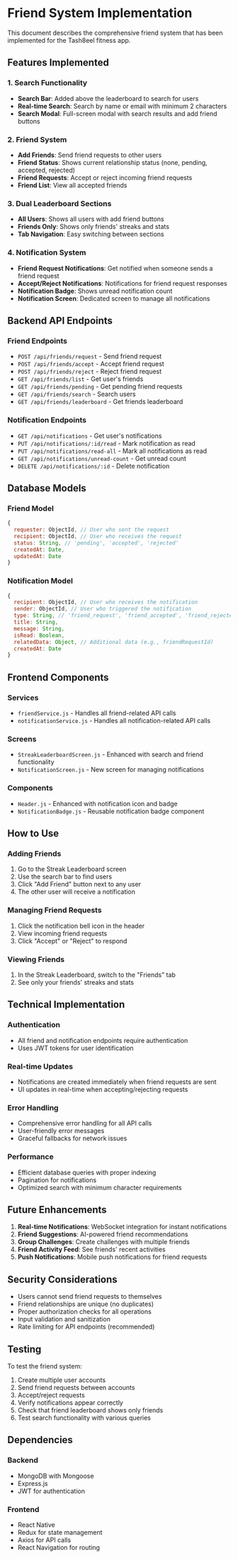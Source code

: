 # Friend System Implementation

This document describes the comprehensive friend system that has been implemented for the Tash8eel fitness app.

## Features Implemented

### 1. Search Functionality
- **Search Bar**: Added above the leaderboard to search for users
- **Real-time Search**: Search by name or email with minimum 2 characters
- **Search Modal**: Full-screen modal with search results and add friend buttons

### 2. Friend System
- **Add Friends**: Send friend requests to other users
- **Friend Status**: Shows current relationship status (none, pending, accepted, rejected)
- **Friend Requests**: Accept or reject incoming friend requests
- **Friend List**: View all accepted friends

### 3. Dual Leaderboard Sections
- **All Users**: Shows all users with add friend buttons
- **Friends Only**: Shows only friends' streaks and stats
- **Tab Navigation**: Easy switching between sections

### 4. Notification System
- **Friend Request Notifications**: Get notified when someone sends a friend request
- **Accept/Reject Notifications**: Notifications for friend request responses
- **Notification Badge**: Shows unread notification count
- **Notification Screen**: Dedicated screen to manage all notifications

## Backend API Endpoints

### Friend Endpoints
- `POST /api/friends/request` - Send friend request
- `POST /api/friends/accept` - Accept friend request
- `POST /api/friends/reject` - Reject friend request
- `GET /api/friends/list` - Get user's friends
- `GET /api/friends/pending` - Get pending friend requests
- `GET /api/friends/search` - Search users
- `GET /api/friends/leaderboard` - Get friends leaderboard

### Notification Endpoints
- `GET /api/notifications` - Get user's notifications
- `PUT /api/notifications/:id/read` - Mark notification as read
- `PUT /api/notifications/read-all` - Mark all notifications as read
- `GET /api/notifications/unread-count` - Get unread count
- `DELETE /api/notifications/:id` - Delete notification

## Database Models

### Friend Model
```javascript
{
  requester: ObjectId, // User who sent the request
  recipient: ObjectId, // User who receives the request
  status: String, // 'pending', 'accepted', 'rejected'
  createdAt: Date,
  updatedAt: Date
}
```

### Notification Model
```javascript
{
  recipient: ObjectId, // User who receives the notification
  sender: ObjectId, // User who triggered the notification
  type: String, // 'friend_request', 'friend_accepted', 'friend_rejected'
  title: String,
  message: String,
  isRead: Boolean,
  relatedData: Object, // Additional data (e.g., friendRequestId)
  createdAt: Date
}
```

## Frontend Components

### Services
- `friendService.js` - Handles all friend-related API calls
- `notificationService.js` - Handles all notification-related API calls

### Screens
- `StreakLeaderboardScreen.js` - Enhanced with search and friend functionality
- `NotificationScreen.js` - New screen for managing notifications

### Components
- `Header.js` - Enhanced with notification icon and badge
- `NotificationBadge.js` - Reusable notification badge component

## How to Use

### Adding Friends
1. Go to the Streak Leaderboard screen
2. Use the search bar to find users
3. Click "Add Friend" button next to any user
4. The other user will receive a notification

### Managing Friend Requests
1. Click the notification bell icon in the header
2. View incoming friend requests
3. Click "Accept" or "Reject" to respond

### Viewing Friends
1. In the Streak Leaderboard, switch to the "Friends" tab
2. See only your friends' streaks and stats

## Technical Implementation

### Authentication
- All friend and notification endpoints require authentication
- Uses JWT tokens for user identification

### Real-time Updates
- Notifications are created immediately when friend requests are sent
- UI updates in real-time when accepting/rejecting requests

### Error Handling
- Comprehensive error handling for all API calls
- User-friendly error messages
- Graceful fallbacks for network issues

### Performance
- Efficient database queries with proper indexing
- Pagination for notifications
- Optimized search with minimum character requirements

## Future Enhancements

1. **Real-time Notifications**: WebSocket integration for instant notifications
2. **Friend Suggestions**: AI-powered friend recommendations
3. **Group Challenges**: Create challenges with multiple friends
4. **Friend Activity Feed**: See friends' recent activities
5. **Push Notifications**: Mobile push notifications for friend requests

## Security Considerations

- Users cannot send friend requests to themselves
- Friend relationships are unique (no duplicates)
- Proper authorization checks for all operations
- Input validation and sanitization
- Rate limiting for API endpoints (recommended)

## Testing

To test the friend system:

1. Create multiple user accounts
2. Send friend requests between accounts
3. Accept/reject requests
4. Verify notifications appear correctly
5. Check that friend leaderboard shows only friends
6. Test search functionality with various queries

## Dependencies

### Backend
- MongoDB with Mongoose
- Express.js
- JWT for authentication

### Frontend
- React Native
- Redux for state management
- Axios for API calls
- React Navigation for routing

